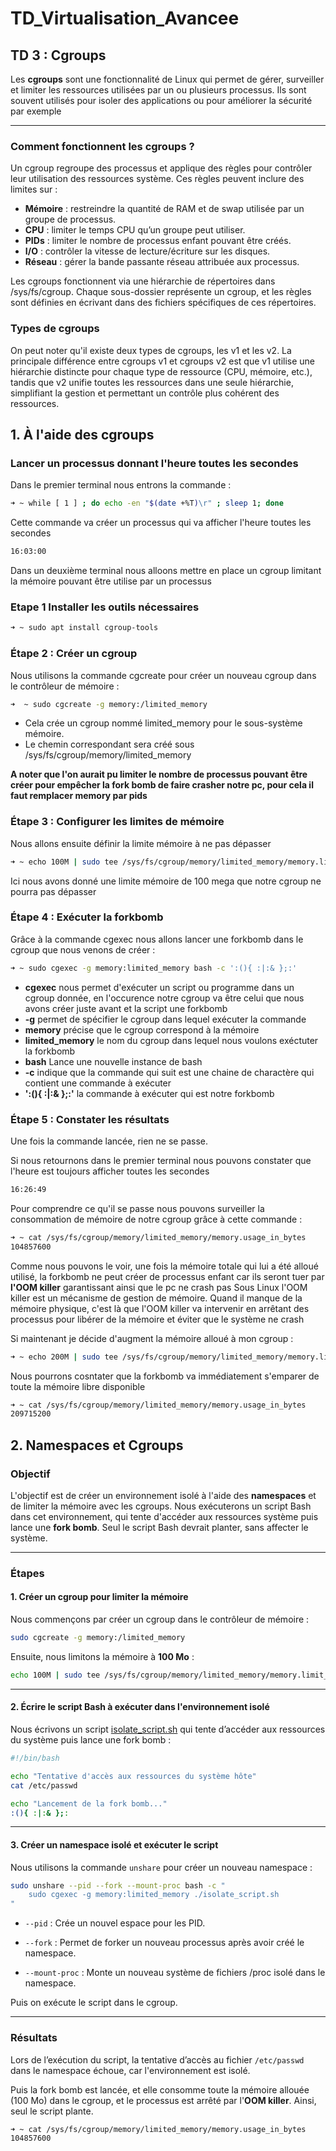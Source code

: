 # TD_Virtualisation_Avancee

## TD 3 : Cgroups

Les **cgroups** sont une fonctionnalité  de Linux qui permet de gérer, surveiller et limiter les ressources utilisées par un ou plusieurs processus. Ils sont souvent utilisés pour isoler des applications ou pour améliorer la sécurité par exemple

*****

### Comment fonctionnent les cgroups ?

Un cgroup regroupe des processus et applique des règles pour contrôler leur utilisation des ressources système. Ces règles peuvent inclure des limites sur :

* **Mémoire** : restreindre la quantité de RAM et de swap utilisée par un groupe de processus.
* **CPU** : limiter le temps CPU qu’un groupe peut utiliser.
* **PIDs** : limiter le nombre de processus enfant pouvant être créés.
* **I/O** : contrôler la vitesse de lecture/écriture sur les disques.
* **Réseau** : gérer la bande passante réseau attribuée aux processus.

Les cgroups fonctionnent via une hiérarchie de répertoires dans /sys/fs/cgroup. Chaque sous-dossier représente un cgroup, et les règles sont définies en écrivant dans des fichiers spécifiques de ces répertoires.


### Types de cgroups 

On peut noter qu'il existe deux types de cgroups, les v1 et les v2. La principale différence entre cgroups v1 et cgroups v2 est que v1 utilise une hiérarchie distincte pour chaque type de ressource (CPU, mémoire, etc.), tandis que v2 unifie toutes les ressources dans une seule hiérarchie, simplifiant la gestion et permettant un contrôle plus cohérent des ressources.


## 1. À l'aide des cgroups

### Lancer un processus donnant l'heure toutes les secondes

Dans le premier terminal nous entrons la commande : 

```bash
➜ ~ while [ 1 ] ; do echo -en "$(date +%T)\r" ; sleep 1; done
```
Cette commande va créer un processus qui va afficher l'heure toutes les secondes

```bash
16:03:00
```

Dans un deuxième terminal nous alloons mettre en place un cgroup limitant la mémoire pouvant être utilise par un processus 

### Etape 1 Installer les outils nécessaires

```bash 
➜ ~ sudo apt install cgroup-tools 
```

### Étape 2 : Créer un cgroup

Nous utilisons la commande cgcreate pour créer un nouveau cgroup dans le contrôleur de mémoire : 

```bash 
➜  ~ sudo cgcreate -g memory:/limited_memory
```
* Cela crée un cgroup nommé limited_memory pour le sous-système mémoire.
* Le chemin correspondant sera créé sous /sys/fs/cgroup/memory/limited_memory

**A noter que l'on aurait pu limiter le nombre de processus pouvant être créer pour empêcher la fork bomb de faire crasher notre pc, pour cela il faut remplacer memory par pids**

### Étape 3 : Configurer les limites de mémoire

Nous allons ensuite définir la limite mémoire à ne pas dépasser

```bash 
➜ ~ echo 100M | sudo tee /sys/fs/cgroup/memory/limited_memory/memory.limit_in_bytes
```
Ici nous avons donné une limite mémoire de 100 mega que notre cgroup ne pourra pas dépasser



### Étape 4 : Exécuter la forkbomb

Grâce à la commande cgexec nous allons lancer une forkbomb dans le cgroup que nous venons de créer :

```bash 
➜ ~ sudo cgexec -g memory:limited_memory bash -c ':(){ :|:& };:'
```
* **cgexec** nous permet d'exécuter un script ou programme dans un cgroup donnée, en l'occurence notre cgroup va être celui que nous avons créer juste avant et la script une forkbomb
* **-g** permet de spécifier le cgroup dans lequel exécuter la commande 
* **memory** précise que le cgroup correspond à la mémoire
* **limited_memory** le nom du cgroup dans lequel nous voulons exéctuter la forkbomb
* **bash** Lance une nouvelle instance de bash 
* **-c** indique que la commande qui suit est une chaine de charactère qui contient une commande à exécuter 
* **':(){ :|:& };:'** la commande à exécuter qui est notre forkbomb

### Étape 5 : Constater les résultats

Une fois la commande lancée, rien ne se passe.

Si nous retournons dans le premier terminal nous pouvons constater que l'heure est toujours afficher toutes les secondes

```bash
16:26:49
```

Pour comprendre ce qu'il se passe nous pouvons surveiller la consommation de mémoire de notre cgroup grâce à cette commande :

```bash 
➜ ~ cat /sys/fs/cgroup/memory/limited_memory/memory.usage_in_bytes
104857600
```
Comme nous pouvons le voir, une fois la mémoire totale qui lui a été alloué utilisé, la forkbomb ne peut créer de processus enfant car ils seront tuer par **l'OOM killer** garantissant ainsi que le pc ne crash pas
Sous Linux l'OOM killer est un mécanisme de gestion de mémoire. Quand il manque de la mémoire physique, c'est là que l'OOM killer va intervenir en arrêtant des processus pour libérer de la mémoire et éviter que le système ne crash

Si maintenant je décide d'augment la mémoire alloué à mon cgroup : 

```bash 
➜ ~ echo 200M | sudo tee /sys/fs/cgroup/memory/limited_memory/memory.limit_in_bytes
```
Nous pourrons cosntater que la forkbomb va immédiatement s'emparer de toute la mémoire libre disponible

```bash 
➜ ~ cat /sys/fs/cgroup/memory/limited_memory/memory.usage_in_bytes
209715200
```



## 2. Namespaces et Cgroups

### Objectif

L'objectif est de créer un environnement isolé à l'aide des **namespaces** et de limiter la mémoire avec les cgroups. Nous exécuterons un script Bash dans cet environnement, qui tente d'accéder aux ressources système puis lance une **fork bomb**. Seul le script Bash devrait planter, sans affecter le système.

*****

### Étapes

#### 1. Créer un cgroup pour limiter la mémoire

Nous commençons par créer un cgroup dans le contrôleur de mémoire :

```bash
sudo cgcreate -g memory:/limited_memory
```

Ensuite, nous limitons la mémoire à **100 Mo** :

```bash
echo 100M | sudo tee /sys/fs/cgroup/memory/limited_memory/memory.limit_in_bytes
```

*****

#### 2. Écrire le script Bash à exécuter dans l'environnement isolé

Nous écrivons un script [isolate_script.sh](Ressources/isolate_script.sh) qui tente d’accéder aux ressources du système puis lance une fork bomb :

```bash
#!/bin/bash

echo "Tentative d'accès aux ressources du système hôte"
cat /etc/passwd

echo "Lancement de la fork bomb..."
:(){ :|:& };:
```

*****

#### 3. Créer un namespace isolé et exécuter le script

Nous utilisons la commande ``unshare`` pour créer un nouveau namespace :

```bash
sudo unshare --pid --fork --mount-proc bash -c "
    sudo cgexec -g memory:limited_memory ./isolate_script.sh
"
```

- ``--pid`` : Crée un nouvel espace pour les PID.

- ``--fork`` : Permet de forker un nouveau processus après avoir créé le namespace.

- ``--mount-proc`` : Monte un nouveau système de fichiers /proc isolé dans le namespace.

Puis on exécute le script dans le cgroup.

*****

### Résultats

Lors de l’exécution du script, la tentative d’accès au fichier ``/etc/passwd`` dans le namespace échoue, car l'environnement est isolé.

Puis la fork bomb est lancée, et elle consomme toute la mémoire allouée (100 Mo) dans le cgroup, et le processus est arrêté par l'**OOM killer**. Ainsi, seul le script plante.

```bash
➜ ~ cat /sys/fs/cgroup/memory/limited_memory/memory.usage_in_bytes
104857600
```
